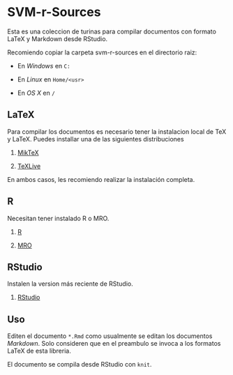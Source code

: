 # SVM-r-Sources

Esta es una coleccion de turinas para compilar documentos con formato LaTeX y Markdown desde RStudio.

Recomiendo copiar la carpeta svm-r-sources en el directorio raiz:

* En *Windows* en `C:`

* En *Linux* en `Home/<usr>`

* En *OS X* en `/`

## LaTeX

Para compilar los documentos es necesario tener la instalacion local de TeX y LaTeX. Puedes installar una de las siguientes distribuciones

1. [MikTeX](https://miktex.org/download)

2. [TeXLive](https://tug.org/texlive/)

En ambos casos, les recomiendo realizar la instalación completa.

## R

Necesitan tener instalado R o MRO.

1. [R](https://www.r-project.org/)

2. [MRO](https://mran.microsoft.com/download)

## RStudio

Instalen la version más reciente de RStudio.

1. [RStudio](https://www.rstudio.com/products/rstudio/download/)

## Uso

Editen el documento `*.Rmd` como usualmente se editan los documentos *Markdown*. Solo consideren que en el preambulo se invoca a los formatos LaTeX de esta libreria. 

El documento se compila desde RStudio con `knit`.
